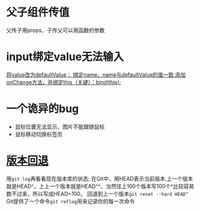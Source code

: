 # 父子组件传值
父传子用props，子传父可以用函数的参数
# input绑定value无法输入
[将value改为defaultValue；
绑定name，name与defaultValue的值一致
添加onChange方法，并绑定this（关键）：bind(this);](https://blog.csdn.net/qq_40012232/article/details/118927991)
# 一个诡异的bug
- 鼠标位置无法显示，图片不能跟随鼠标
- 鼠标移动切换标签页
# [版本回退](https://www.liaoxuefeng.com/wiki/896043488029600/897013573512192)
用`git log`再看看现在版本库的状态;
在Git中，用HEAD表示当前版本.上一个版本就是HEAD^，上上一个版本就是HEAD^^，当然往上100个版本写100个^比较容易数不过来，所以写成HEAD~100。
回退到上一个版本` git reset --hard HEAD^ `
Git提供了一个命令`git reflog`用来记录你的每一次命令